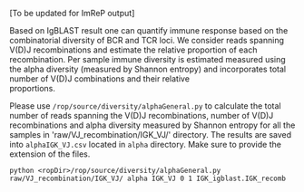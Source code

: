 [To be updated for ImReP output]

Based on IgBLAST result one can quantify immune response based on the combinatorial diversity of BCR and TCR loci. We consider reads spanning V(D)J recombinations and estimate the relative proportion of each recombination. Per sample immune diversity is estimated  measured	using	the	alpha diversity (measured by Shannon entropy)	and incorporates total	number	of	V(D)J	combinations	and	their	relative	
proportions. 

Please use `/rop/source/diversity/alphaGeneral.py` to calculate the total number of reads spanning the V(D)J recombinations, number of V(D)J recombinations and alpha diversity measured by Shannon entropy for all the samples in 'raw/VJ_recombination/IGK_VJ/' directory. The results are saved into `alphaIGK_VJ.csv` located in 
`alpha` directory. Make sure to provide the extension of the files. 

```
python <ropDir>/rop/source/diversity/alphaGeneral.py raw/VJ_recombination/IGK_VJ/ alpha IGK_VJ 0 1 IGK_igblast.IGK_recomb
```
